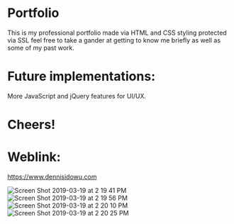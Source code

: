 # Portfolio
This is my professional portfolio made via HTML and CSS styling protected via SSL feel free to take a gander at getting to know me briefly as well as some of my past work.
# Future implementations:
More JavaScript and jQuery features for UI/UX.

# Cheers!

# Weblink:
https://www.dennisidowu.com

![Screen Shot 2019-03-19 at 2 19 41 PM](https://user-images.githubusercontent.com/38046425/54631384-4f511b80-4a52-11e9-9513-1bad35df7afb.png)
![Screen Shot 2019-03-19 at 2 19 56 PM](https://user-images.githubusercontent.com/38046425/54631391-52e4a280-4a52-11e9-9903-470eade3ed92.png)
![Screen Shot 2019-03-19 at 2 20 10 PM](https://user-images.githubusercontent.com/38046425/54631402-57a95680-4a52-11e9-93f3-722a2c0e0f30.png)
![Screen Shot 2019-03-19 at 2 20 25 PM](https://user-images.githubusercontent.com/38046425/54631410-59731a00-4a52-11e9-905d-08b6376eea27.png)
